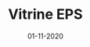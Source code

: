 ---
layout: project
title: 'Vitrine EPS'
caption: E-Pay Space, Programme Manager & Fintech française
description: >
  
date: '01-11-2020'
image: 
  path: /assets/img/works/cover-webdesign-e-pay-space.jpg
  srcset: 
    1920w: /assets/img/works/cover-webdesign-e-pay-space.jpg
    960w:  /assets/img/works/cover-webdesign-e-pay-space@0,5x.jpg
    480w:  /assets/img/works/cover-webdesign-e-pay-space.jpg

links:
  - title: Voir le site officiel d'E-Pay Space
    url: https://epayspace.com
sitemap: false
---